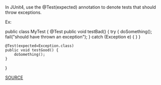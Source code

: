 In JUnit4, use the @Test(expected) annotation to denote tests that should throw exceptions.

Ex:


public class MyTest {
	@Test
    public void testBad() {
        try {
            doSomething();
            fail("should have thrown an exception");
        } catch (Exception e) {
        }
    }

	@Test(expected=Exception.class)
    public void testGood() {
        doSomething();
    }
}

[SOURCE](https://pmd.github.io/pmd-5.3.3/pmd-java/rules/java/migrating.html#JUnitUseExpected)
